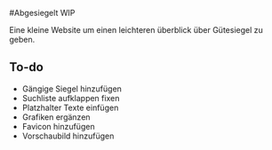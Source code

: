 #Abgesiegelt WIP

Eine kleine Website um einen leichteren überblick über Gütesiegel zu geben.

## To-do
* Gängige Siegel hinzufügen
* Suchliste aufklappen fixen
* Platzhalter Texte einfügen
* Grafiken ergänzen
* Favicon hinzufügen
* Vorschaubild hinzufügen

